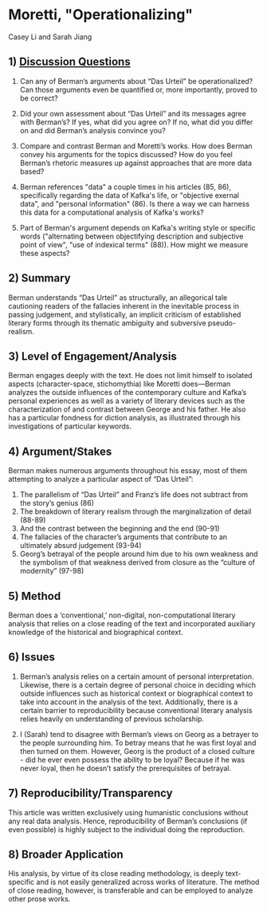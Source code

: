# Moretti, "Operationalizing"

Casey Li and Sarah Jiang

## 1) [Discussion Questions](https://goo.gl/forms/42p6OXmVa2vueyfX2)

1. Can any of Berman’s arguments about “Das Urteil” be operationalized? Can those arguments even be quantified or, more importantly, proved to be correct? 

2. Did your own assessment about “Das Urteil” and its messages agree with Berman’s? If yes, what did you agree on? If no, what did you differ on and did Berman’s analysis convince you?

3. Compare and contrast Berman and Moretti’s works. How does Berman convey his arguments for the topics discussed? How do you feel Berman’s rhetoric measures up against approaches that are more data based?

4. Berman references "data" a couple times in his articles (85, 86), specifically regarding the data of Kafka's life, or "objective exernal data", and "personal information" (86). Is there a way we can harness this data for a computational analysis of Kafka's works? 

5. Part of Berman's argument depends on Kafka's writing style or specific words ("alternating between objectifying description and subjective point of view", "use of indexical terms" (88)). How might we measure these aspects?

## 2) Summary

Berman understands “Das Urteil” as structurally, an allegorical tale cautioning readers of the fallacies inherent in the inevitable process in passing judgement, and stylistically, an implicit criticism of established literary forms through its thematic ambiguity and subversive pseudo-realism.

## 3) Level of Engagement/Analysis

Berman engages deeply with the text. He does not limit himself to isolated aspects (character-space, stichomythia) like Moretti does—Berman analyzes the outside influences of the contemporary culture and Kafka’s personal experiences as well as a variety of literary devices such as the characterization of and contrast between George and his father. He also has a particular fondness for diction analysis, as illustrated through his investigations of particular keywords. 

## 4) Argument/Stakes

Berman makes numerous arguments throughout his essay, most of them attempting to analyze a particular aspect of “Das Urteil”:

1. The parallelism of “Das Urteil” and Franz’s life does not subtract from the story’s genius (86)
2. The breakdown of literary realism through the marginalization of detail (88-89)
3. And the contrast between the beginning and the end (90-91)
4. The fallacies of the character’s arguments that contribute to an ultimately absurd judgement (93-94) 
5. Georg’s betrayal of the people around him due to his own weakness and the symbolism of that weakness derived from closure as the “culture of modernity” (97-98) 

## 5) Method

Berman does a ‘conventional,’ non-digital, non-computational literary analysis that relies on a close reading of the text and incorporated auxiliary knowledge of the historical and biographical context.

## 6) Issues

1. Berman’s analysis relies on a certain amount of personal interpretation. Likewise, there is a certain degree of personal choice in deciding which outside influences such as historical context or biographical context to take into account in the analysis of the text. Additionally, there is a certain barrier to reproducibility because conventional literary analysis relies heavily on understanding of previous scholarship.

2. I (Sarah) tend to disagree with Berman’s views on Georg as a betrayer to the people surrounding him. To betray means that he was first loyal and then turned on them. However, Georg is the product of a closed culture - did he ever even possess the ability to be loyal? Because if he was never loyal, then he doesn’t satisfy the prerequisites of betrayal.

## 7) Reproducibility/Transparency

This article was written exclusively using humanistic conclusions without any real data analysis. Hence, reproducibility of Berman’s conclusions (if even possible) is highly subject to the individual doing the reproduction.

## 8) Broader Application

His analysis, by virtue of its close reading methodology, is deeply text-specific and is not easily generalized across works of literature. The method of close reading, however, is transferable and can be employed to analyze other prose works. 
